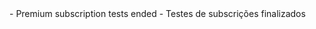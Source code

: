 <en-US>
- Premium subscription tests ended
</en-US>
<pt-BR>
- Testes de subscrições finalizados
</pt-BR>